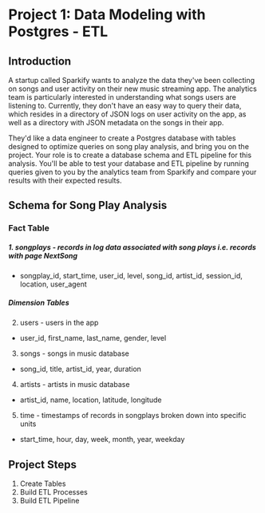 # Project 1: Data Modeling with Postgres - ETL

## Introduction
A startup called Sparkify wants to analyze the data they've been collecting on songs and user activity on their new music streaming app. The analytics team is particularly interested in understanding what songs users are listening to. Currently, they don't have an easy way to query their data, which resides in a directory of JSON logs on user activity on the app, as well as a directory with JSON metadata on the songs in their app.

They'd like a data engineer to create a Postgres database with tables designed to optimize queries on song play analysis, and bring you on the project. Your role is to create a database schema and ETL pipeline for this analysis. You'll be able to test your database and ETL pipeline by running queries given to you by the analytics team from Sparkify and compare your results with their expected results.


## Schema for Song Play Analysis

### Fact Table
##### 1. songplays - records in log data associated with song plays i.e. records with page NextSong
  * songplay_id, start_time, user_id, level, song_id, artist_id, session_id, location, user_agent

##### Dimension Tables
 2. users - users in the app
  * user_id, first_name, last_name, gender, level
 3. songs - songs in music database
  * song_id, title, artist_id, year, duration
 4. artists - artists in music database
  * artist_id, name, location, latitude, longitude
 5. time - timestamps of records in songplays broken down into specific units
  * start_time, hour, day, week, month, year, weekday


## Project Steps
 1. Create Tables
 2. Build ETL Processes
 3. Build ETL Pipeline


